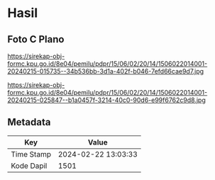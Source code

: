 # Hasil

## Foto C Plano

https://sirekap-obj-formc.kpu.go.id/8e04/pemilu/pdpr/15/06/02/20/14/1506022014001-20240215-015735--34b536bb-3d1a-402f-b046-7efd66cae9d7.jpg

https://sirekap-obj-formc.kpu.go.id/8e04/pemilu/pdpr/15/06/02/20/14/1506022014001-20240215-025847--b1a0457f-3214-40c0-90d6-e99f6762c9d8.jpg


## Metadata

| Key        | Value               |
| ---------- | ------------------- |
| Time Stamp | 2024-02-22 13:03:33 |
| Kode Dapil | 1501                |



